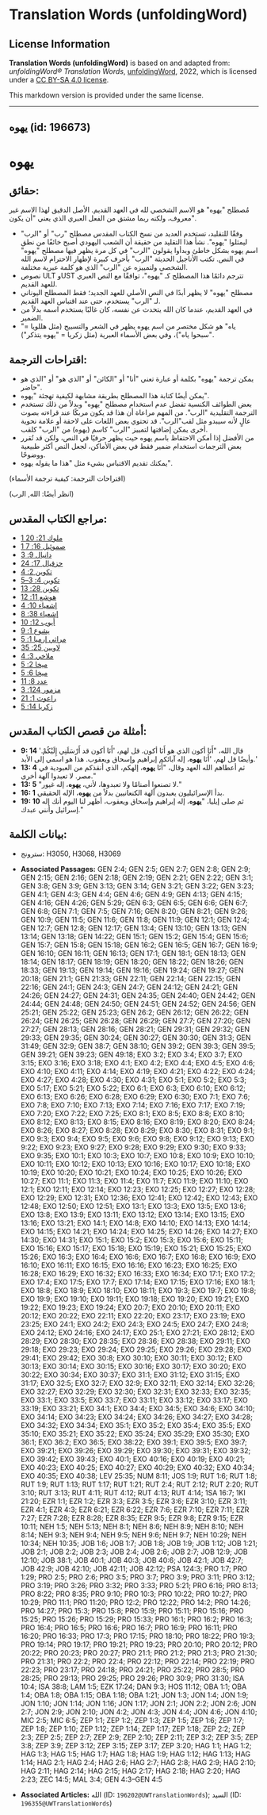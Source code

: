 # Translation Words (unfoldingWord)

## License Information

**Translation Words (unfoldingWord)** is based on and adapted from: _unfoldingWord® Translation Words_, [unfoldingWord](https://unfoldingword.org/utw), 2022, which is licensed under a [CC BY-SA 4.0 license](https://creativecommons.org/licenses/by-sa/4.0/legalcode.en).

This markdown version is provided under the same license.



--------------------------------

## يهوه (id: 196673)

يهوه
====

حقائق:
------

مُصطلح "يهوه" هو الاسم الشخصي لله في العهد القديم. الأصل الدقيق لهذا الاسم غير معروف، ولكنه ربما مشتق من الفعل العبري الذي يعني "أن يكون".

* وفقًا للتقليد، تستخدم العديد من نسخ الكتاب المقدس مصطلح "رب" أو "الرب" ليمثلوا "يهوه". نشأ هذا التقليد من حقيقة أن الشعب اليهودي أصبح خائفًا من نطق اسم يهوه بشكل خاطئ وبدأوا يقولون "الرب" في كل مرة يظهر فيها مصطلح "يهوه" في النص. تكتب الأناجيل الحديثة "الرب" بأحرف كبيرة لإظهار الاحترام لاسم الله الشخصي ولتمييزه عن "الرب" الذي هو كلمة عبرية مختلفة.
* نصوص ULT وUST تترجم دائمًا هذا المصطلح كـ "يهوه"، توافقًا مع النص العبري للعهد القديم.
* مصطلح "يهوه" لا يظهر أبدًا في النص الأصلي للعهد الجديد؛ فقط المصطلح اليوناني لـ "الرب" يستخدم، حتى عند اقتباس العهد القديم.
* في العهد القديم، عندما كان الله يتحدث عن نفسه، كان غالبًا يستخدم اسمه بدلاً من الضمير.
* "ياه" هو شكل مختصر من اسم يهوه يظهر في الشعر والتسبيح (مثل هللويا \= "سبحوا ياه")، وفي بعض الأسماء العبرية (مثل زكريا \= "يهوه يتذكر").

اقتراحات الترجمة:
-----------------

* يمكن ترجمة "يهوه" بكلمة أو عبارة تعني "أنا" أو "الكائن" أو "الذي هو" أو "الذي هو حاضر".
* يمكن أيضًا كتابة هذا المصطلح بطريقة مشابهة لكيفية تهجئة "يهوه".
* بعض الطوائف الكنسية تفضل عدم استخدام مصطلح "يهوه" وبدلاً من ذلك تستخدم الترجمة التقليدية "الرب". من المهم مراعاة أن هذا قد يكون مربكًا عند قراءته بصوت عالٍ لأنه سيبدو مثل لقب"الرب". قد تحتوي بعض اللغات على لاحقة أو علامة نحوية أخرى يمكن إضافتها لتمييز "الرب" كاسم (يهوه) من "الرب" كلقب.
* من الأفضل إذا أمكن الاحتفاظ باسم يهوه حيث يظهر حرفيًا في النص، ولكن قد تُقرر بعض الترجمات استخدام ضمير فقط في بعض الأماكن، لجعل النص أكثر طبيعية ووضوحًا.
* يمكنك تقديم الاقتباس بشيء مثل "هذا ما يقوله يهوه".

(اقتراحات الترجمة: كيفية ترجمة الأسماء)

(انظر أيضًا: الله, الرب)

مراجع الكتاب المقدس:
--------------------

* [1 ملوك 21: 20](https://ref.ly/1Kgs21:20)
* [1 صموئيل 16: 7](https://ref.ly/1Sam16:7)
* [دانيال 9: 3](https://ref.ly/Dan9:3)
* [حزقيال 17: 24](https://ref.ly/Ezek17:24)
* [تكوين 2: 4](https://ref.ly/Gen2:4)
* [تكوين 4: 3–5](https://ref.ly/Gen4:3-Gen4:5)
* [تكوين 28: 13](https://ref.ly/Gen28:13)
* [هوشع 11: 12](https://ref.ly/Hos11:12)
* [إشعياء 10: 4](https://ref.ly/Isa10:4)
* [إشعياء 38: 8](https://ref.ly/Isa38:8)
* [أيوب 12: 10](https://ref.ly/Job12:10)
* [يشوع 1: 9](https://ref.ly/Josh1:9)
* [مراثي إرميا 1: 5](https://ref.ly/Lam1:5)
* [لاويين 25: 35](https://ref.ly/Lev25:35)
* [ملاخي 3: 4](https://ref.ly/Mal3:4)
* [ميخا 2: 5](https://ref.ly/Mic2:5)
* [ميخا 6: 5](https://ref.ly/Mic6:5)
* [عدد 8: 11](https://ref.ly/Num8:11)
* [مزمور 124: 3](https://ref.ly/Ps124:3)
* [راعوث 1: 21](https://ref.ly/Ruth1:21)
* [زكريا 14: 5](https://ref.ly/Zech14:5)

أمثلة من قصص الكتاب المقدس:
---------------------------

* **9: 14** قال الله، "أَنَا أكون الذي هو أَنَا أكون. قل لهم، 'أَنَا أكون قد أَرْسَلَنِي إِلَيْكُمْ.' وأيضًا قل لهم، 'أَنَا **يهوه**، إله آبائكم إبراهيم وإسحاق ويعقوب. هذا هو اسمي إلى الأبد.'
* **13: 4** ثم أعطاهم الله العهد وقال، "أَنَا **يهوه**، إلهكم، الذي أنقذكم من العبودية في مصر. لا تعبدوا آلهة أخرى."
* **13: 5** "لا تصنعوا أصنامًا ولا تعبدوها، لأني، **يهوه**، إله غيور."
* **16: 1** بدأ الإسرائيليون يعبدون آلهة الكنعانيين بدلاً من **يهوه**، الإله الحقيقي.
* **19: 10** ثم صلى إيليا، "**يهوه**، إله إبراهيم وإسحاق ويعقوب، أظهر لنا اليوم أنك إله إسرائيل وأنني عبدك."

بيانات الكلمة:
--------------

* سترونج: H3050, H3068, H3069

* **Associated Passages:** GEN 2:4; GEN 2:5; GEN 2:7; GEN 2:8; GEN 2:9; GEN 2:15; GEN 2:16; GEN 2:18; GEN 2:19; GEN 2:21; GEN 2:22; GEN 3:1; GEN 3:8; GEN 3:9; GEN 3:13; GEN 3:14; GEN 3:21; GEN 3:22; GEN 3:23; GEN 4:1; GEN 4:3; GEN 4:4; GEN 4:6; GEN 4:9; GEN 4:13; GEN 4:15; GEN 4:16; GEN 4:26; GEN 5:29; GEN 6:3; GEN 6:5; GEN 6:6; GEN 6:7; GEN 6:8; GEN 7:1; GEN 7:5; GEN 7:16; GEN 8:20; GEN 8:21; GEN 9:26; GEN 10:9; GEN 11:5; GEN 11:6; GEN 11:8; GEN 11:9; GEN 12:1; GEN 12:4; GEN 12:7; GEN 12:8; GEN 12:17; GEN 13:4; GEN 13:10; GEN 13:13; GEN 13:14; GEN 13:18; GEN 14:22; GEN 15:1; GEN 15:2; GEN 15:4; GEN 15:6; GEN 15:7; GEN 15:8; GEN 15:18; GEN 16:2; GEN 16:5; GEN 16:7; GEN 16:9; GEN 16:10; GEN 16:11; GEN 16:13; GEN 17:1; GEN 18:1; GEN 18:13; GEN 18:14; GEN 18:17; GEN 18:19; GEN 18:20; GEN 18:22; GEN 18:26; GEN 18:33; GEN 19:13; GEN 19:14; GEN 19:16; GEN 19:24; GEN 19:27; GEN 20:18; GEN 21:1; GEN 21:33; GEN 22:11; GEN 22:14; GEN 22:15; GEN 22:16; GEN 24:1; GEN 24:3; GEN 24:7; GEN 24:12; GEN 24:21; GEN 24:26; GEN 24:27; GEN 24:31; GEN 24:35; GEN 24:40; GEN 24:42; GEN 24:44; GEN 24:48; GEN 24:50; GEN 24:51; GEN 24:52; GEN 24:56; GEN 25:21; GEN 25:22; GEN 25:23; GEN 26:2; GEN 26:12; GEN 26:22; GEN 26:24; GEN 26:25; GEN 26:28; GEN 26:29; GEN 27:7; GEN 27:20; GEN 27:27; GEN 28:13; GEN 28:16; GEN 28:21; GEN 29:31; GEN 29:32; GEN 29:33; GEN 29:35; GEN 30:24; GEN 30:27; GEN 30:30; GEN 31:3; GEN 31:49; GEN 32:9; GEN 38:7; GEN 38:10; GEN 39:2; GEN 39:3; GEN 39:5; GEN 39:21; GEN 39:23; GEN 49:18; EXO 3:2; EXO 3:4; EXO 3:7; EXO 3:15; EXO 3:16; EXO 3:18; EXO 4:1; EXO 4:2; EXO 4:4; EXO 4:5; EXO 4:6; EXO 4:10; EXO 4:11; EXO 4:14; EXO 4:19; EXO 4:21; EXO 4:22; EXO 4:24; EXO 4:27; EXO 4:28; EXO 4:30; EXO 4:31; EXO 5:1; EXO 5:2; EXO 5:3; EXO 5:17; EXO 5:21; EXO 5:22; EXO 6:1; EXO 6:3; EXO 6:10; EXO 6:12; EXO 6:13; EXO 6:26; EXO 6:28; EXO 6:29; EXO 6:30; EXO 7:1; EXO 7:6; EXO 7:8; EXO 7:10; EXO 7:13; EXO 7:14; EXO 7:16; EXO 7:17; EXO 7:19; EXO 7:20; EXO 7:22; EXO 7:25; EXO 8:1; EXO 8:5; EXO 8:8; EXO 8:10; EXO 8:12; EXO 8:13; EXO 8:15; EXO 8:16; EXO 8:19; EXO 8:20; EXO 8:24; EXO 8:26; EXO 8:27; EXO 8:28; EXO 8:29; EXO 8:30; EXO 8:31; EXO 9:1; EXO 9:3; EXO 9:4; EXO 9:5; EXO 9:6; EXO 9:8; EXO 9:12; EXO 9:13; EXO 9:22; EXO 9:23; EXO 9:27; EXO 9:28; EXO 9:29; EXO 9:30; EXO 9:33; EXO 9:35; EXO 10:1; EXO 10:3; EXO 10:7; EXO 10:8; EXO 10:9; EXO 10:10; EXO 10:11; EXO 10:12; EXO 10:13; EXO 10:16; EXO 10:17; EXO 10:18; EXO 10:19; EXO 10:20; EXO 10:21; EXO 10:24; EXO 10:25; EXO 10:26; EXO 10:27; EXO 11:1; EXO 11:3; EXO 11:4; EXO 11:7; EXO 11:9; EXO 11:10; EXO 12:1; EXO 12:11; EXO 12:14; EXO 12:23; EXO 12:25; EXO 12:27; EXO 12:28; EXO 12:29; EXO 12:31; EXO 12:36; EXO 12:41; EXO 12:42; EXO 12:43; EXO 12:48; EXO 12:50; EXO 12:51; EXO 13:1; EXO 13:3; EXO 13:5; EXO 13:6; EXO 13:8; EXO 13:9; EXO 13:11; EXO 13:12; EXO 13:14; EXO 13:15; EXO 13:16; EXO 13:21; EXO 14:1; EXO 14:8; EXO 14:10; EXO 14:13; EXO 14:14; EXO 14:15; EXO 14:21; EXO 14:24; EXO 14:25; EXO 14:26; EXO 14:27; EXO 14:30; EXO 14:31; EXO 15:1; EXO 15:2; EXO 15:3; EXO 15:6; EXO 15:11; EXO 15:16; EXO 15:17; EXO 15:18; EXO 15:19; EXO 15:21; EXO 15:25; EXO 15:26; EXO 16:3; EXO 16:4; EXO 16:6; EXO 16:7; EXO 16:8; EXO 16:9; EXO 16:10; EXO 16:11; EXO 16:15; EXO 16:16; EXO 16:23; EXO 16:25; EXO 16:28; EXO 16:29; EXO 16:32; EXO 16:33; EXO 16:34; EXO 17:1; EXO 17:2; EXO 17:4; EXO 17:5; EXO 17:7; EXO 17:14; EXO 17:15; EXO 17:16; EXO 18:1; EXO 18:8; EXO 18:9; EXO 18:10; EXO 18:11; EXO 19:3; EXO 19:7; EXO 19:8; EXO 19:9; EXO 19:10; EXO 19:11; EXO 19:18; EXO 19:20; EXO 19:21; EXO 19:22; EXO 19:23; EXO 19:24; EXO 20:7; EXO 20:10; EXO 20:11; EXO 20:12; EXO 20:22; EXO 22:11; EXO 22:20; EXO 23:17; EXO 23:19; EXO 23:25; EXO 24:1; EXO 24:2; EXO 24:3; EXO 24:5; EXO 24:7; EXO 24:8; EXO 24:12; EXO 24:16; EXO 24:17; EXO 25:1; EXO 27:21; EXO 28:12; EXO 28:29; EXO 28:30; EXO 28:35; EXO 28:36; EXO 28:38; EXO 29:11; EXO 29:18; EXO 29:23; EXO 29:24; EXO 29:25; EXO 29:26; EXO 29:28; EXO 29:41; EXO 29:42; EXO 30:8; EXO 30:10; EXO 30:11; EXO 30:12; EXO 30:13; EXO 30:14; EXO 30:15; EXO 30:16; EXO 30:17; EXO 30:20; EXO 30:22; EXO 30:34; EXO 30:37; EXO 31:1; EXO 31:12; EXO 31:15; EXO 31:17; EXO 32:5; EXO 32:7; EXO 32:9; EXO 32:11; EXO 32:14; EXO 32:26; EXO 32:27; EXO 32:29; EXO 32:30; EXO 32:31; EXO 32:33; EXO 32:35; EXO 33:1; EXO 33:5; EXO 33:7; EXO 33:11; EXO 33:12; EXO 33:17; EXO 33:19; EXO 33:21; EXO 34:1; EXO 34:4; EXO 34:5; EXO 34:6; EXO 34:10; EXO 34:14; EXO 34:23; EXO 34:24; EXO 34:26; EXO 34:27; EXO 34:28; EXO 34:32; EXO 34:34; EXO 35:1; EXO 35:2; EXO 35:4; EXO 35:5; EXO 35:10; EXO 35:21; EXO 35:22; EXO 35:24; EXO 35:29; EXO 35:30; EXO 36:1; EXO 36:2; EXO 36:5; EXO 38:22; EXO 39:1; EXO 39:5; EXO 39:7; EXO 39:21; EXO 39:26; EXO 39:29; EXO 39:30; EXO 39:31; EXO 39:32; EXO 39:42; EXO 39:43; EXO 40:1; EXO 40:16; EXO 40:19; EXO 40:21; EXO 40:23; EXO 40:25; EXO 40:27; EXO 40:29; EXO 40:32; EXO 40:34; EXO 40:35; EXO 40:38; LEV 25:35; NUM 8:11; JOS 1:9; RUT 1:6; RUT 1:8; RUT 1:9; RUT 1:13; RUT 1:17; RUT 1:21; RUT 2:4; RUT 2:12; RUT 2:20; RUT 3:10; RUT 3:13; RUT 4:11; RUT 4:12; RUT 4:13; RUT 4:14; 1SA 16:7; 1KI 21:20; EZR 1:1; EZR 1:2; EZR 3:3; EZR 3:5; EZR 3:6; EZR 3:10; EZR 3:11; EZR 4:1; EZR 4:3; EZR 6:21; EZR 6:22; EZR 7:6; EZR 7:10; EZR 7:11; EZR 7:27; EZR 7:28; EZR 8:28; EZR 8:35; EZR 9:5; EZR 9:8; EZR 9:15; EZR 10:11; NEH 1:5; NEH 5:13; NEH 8:1; NEH 8:6; NEH 8:9; NEH 8:10; NEH 8:14; NEH 9:3; NEH 9:4; NEH 9:5; NEH 9:6; NEH 9:7; NEH 10:29; NEH 10:34; NEH 10:35; JOB 1:6; JOB 1:7; JOB 1:8; JOB 1:9; JOB 1:12; JOB 1:21; JOB 2:1; JOB 2:2; JOB 2:3; JOB 2:4; JOB 2:6; JOB 2:7; JOB 12:9; JOB 12:10; JOB 38:1; JOB 40:1; JOB 40:3; JOB 40:6; JOB 42:1; JOB 42:7; JOB 42:9; JOB 42:10; JOB 42:11; JOB 42:12; PSA 124:3; PRO 1:7; PRO 1:29; PRO 2:5; PRO 2:6; PRO 3:5; PRO 3:7; PRO 3:9; PRO 3:11; PRO 3:12; PRO 3:19; PRO 3:26; PRO 3:32; PRO 3:33; PRO 5:21; PRO 6:16; PRO 8:13; PRO 8:22; PRO 8:35; PRO 9:10; PRO 10:3; PRO 10:22; PRO 10:27; PRO 10:29; PRO 11:1; PRO 11:20; PRO 12:2; PRO 12:22; PRO 14:2; PRO 14:26; PRO 14:27; PRO 15:3; PRO 15:8; PRO 15:9; PRO 15:11; PRO 15:16; PRO 15:25; PRO 15:26; PRO 15:29; PRO 15:33; PRO 16:1; PRO 16:2; PRO 16:3; PRO 16:4; PRO 16:5; PRO 16:6; PRO 16:7; PRO 16:9; PRO 16:11; PRO 16:20; PRO 16:33; PRO 17:3; PRO 17:15; PRO 18:10; PRO 18:22; PRO 19:3; PRO 19:14; PRO 19:17; PRO 19:21; PRO 19:23; PRO 20:10; PRO 20:12; PRO 20:22; PRO 20:23; PRO 20:27; PRO 21:1; PRO 21:2; PRO 21:3; PRO 21:30; PRO 21:31; PRO 22:2; PRO 22:4; PRO 22:12; PRO 22:14; PRO 22:19; PRO 22:23; PRO 23:17; PRO 24:18; PRO 24:21; PRO 25:22; PRO 28:5; PRO 28:25; PRO 29:13; PRO 29:25; PRO 29:26; PRO 30:9; PRO 31:30; ISA 10:4; ISA 38:8; LAM 1:5; EZK 17:24; DAN 9:3; HOS 11:12; OBA 1:1; OBA 1:4; OBA 1:8; OBA 1:15; OBA 1:18; OBA 1:21; JON 1:3; JON 1:4; JON 1:9; JON 1:10; JON 1:14; JON 1:16; JON 1:17; JON 2:1; JON 2:2; JON 2:6; JON 2:7; JON 2:9; JON 2:10; JON 4:2; JON 4:3; JON 4:4; JON 4:6; JON 4:10; MIC 2:5; MIC 6:5; ZEP 1:1; ZEP 1:2; ZEP 1:3; ZEP 1:5; ZEP 1:6; ZEP 1:7; ZEP 1:8; ZEP 1:10; ZEP 1:12; ZEP 1:14; ZEP 1:17; ZEP 1:18; ZEP 2:2; ZEP 2:3; ZEP 2:5; ZEP 2:7; ZEP 2:9; ZEP 2:10; ZEP 2:11; ZEP 3:2; ZEP 3:5; ZEP 3:8; ZEP 3:9; ZEP 3:12; ZEP 3:15; ZEP 3:17; ZEP 3:20; HAG 1:1; HAG 1:2; HAG 1:3; HAG 1:5; HAG 1:7; HAG 1:8; HAG 1:9; HAG 1:12; HAG 1:13; HAG 1:14; HAG 2:1; HAG 2:4; HAG 2:6; HAG 2:7; HAG 2:8; HAG 2:9; HAG 2:10; HAG 2:11; HAG 2:14; HAG 2:15; HAG 2:17; HAG 2:18; HAG 2:20; HAG 2:23; ZEC 14:5; MAL 3:4; GEN 4:3–GEN 4:5
* **Associated Articles:** الله (ID: `196202@UWTranslationWords`); السيد (ID: `196355@UWTranslationWords`)

